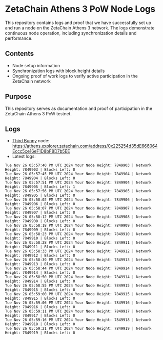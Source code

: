 # ZetaChain Athens 3 PoW Node Logs
This repository contains logs and proof that we have successfully set up and run a node on the ZetaChain Athens 3 network. The logs demonstrate continuous node operation, including synchronization details and performance.

## Contents
- Node setup information
- Synchronization logs with block height details
- Ongoing proof of work logs to verify active participation in the ZetaChain network

## Purpose
This repository serves as documentation and proof of participation in the ZetaChain Athens 3 PoW testnet.

## Logs

- [Third Bunny](https://thirdbunny.xyz/) node: https://athens.explorer.zetachain.com/address/0x225254d35dE666064Eccc5ce16eF1D8bF8D7b5EE
- Latest logs:
```
Tue Nov 26 05:57:40 PM UTC 2024 Your Node Height: 7849903 | Network Height: 7849903 | Blocks Left: 0
Tue Nov 26 05:57:45 PM UTC 2024 Your Node Height: 7849904 | Network Height: 7849904 | Blocks Left: 0
Tue Nov 26 05:57:51 PM UTC 2024 Your Node Height: 7849904 | Network Height: 7849905 | Blocks Left: 1
Tue Nov 26 05:57:56 PM UTC 2024 Your Node Height: 7849905 | Network Height: 7849905 | Blocks Left: 0
Tue Nov 26 05:58:02 PM UTC 2024 Your Node Height: 7849906 | Network Height: 7849906 | Blocks Left: 0
Tue Nov 26 05:58:07 PM UTC 2024 Your Node Height: 7849907 | Network Height: 7849907 | Blocks Left: 0
Tue Nov 26 05:58:12 PM UTC 2024 Your Node Height: 7849908 | Network Height: 7849908 | Blocks Left: 0
Tue Nov 26 05:58:18 PM UTC 2024 Your Node Height: 7849909 | Network Height: 7849909 | Blocks Left: 0
Tue Nov 26 05:58:23 PM UTC 2024 Your Node Height: 7849910 | Network Height: 7849910 | Blocks Left: 0
Tue Nov 26 05:58:28 PM UTC 2024 Your Node Height: 7849911 | Network Height: 7849911 | Blocks Left: 0
Tue Nov 26 05:58:33 PM UTC 2024 Your Node Height: 7849912 | Network Height: 7849912 | Blocks Left: 0
Tue Nov 26 05:58:39 PM UTC 2024 Your Node Height: 7849913 | Network Height: 7849913 | Blocks Left: 0
Tue Nov 26 05:58:44 PM UTC 2024 Your Node Height: 7849914 | Network Height: 7849914 | Blocks Left: 0
Tue Nov 26 05:58:50 PM UTC 2024 Your Node Height: 7849914 | Network Height: 7849914 | Blocks Left: 0
Tue Nov 26 05:58:55 PM UTC 2024 Your Node Height: 7849915 | Network Height: 7849915 | Blocks Left: 0
Tue Nov 26 05:59:00 PM UTC 2024 Your Node Height: 7849915 | Network Height: 7849915 | Blocks Left: 0
Tue Nov 26 05:59:06 PM UTC 2024 Your Node Height: 7849916 | Network Height: 7849916 | Blocks Left: 0
Tue Nov 26 05:59:11 PM UTC 2024 Your Node Height: 7849917 | Network Height: 7849917 | Blocks Left: 0
Tue Nov 26 05:59:16 PM UTC 2024 Your Node Height: 7849918 | Network Height: 7849918 | Blocks Left: 0
Tue Nov 26 05:59:21 PM UTC 2024 Your Node Height: 7849919 | Network Height: 7849919 | Blocks Left: 0
```
